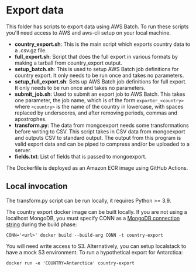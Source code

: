 # Export data

This folder has scripts to export data using AWS Batch. To run these scripts
you'll need access to AWS and aws-cli setup on your local machine.

* **country_export.sh**: This is the main script which exports country data to
  a .csv.gz file.
* **full_export.sh**: Script that does the full export in various formats
  by making a tarball from country_export output.
* **setup_batch.sh**: This is used to setup AWS Batch job definitions for country
  export. It only needs to be run once and takes no parameters.
* **setup_full_export.sh**: Sets up AWS Batch job definitions for full export.
  It only needs to be run once and takes no parameters.
* **submit_job.sh**: Used to submit an export job to AWS Batch. This takes one
  parameter, the job name, which is of the form `exporter_<country>` where
  `<country>` is the name of the country in lowercase, with spaces replaced by
  underscores, and after removing periods, commas and apostrophes.
* **transform.py**: The data from mongoexport needs some transformations before
  writing to CSV. This script takes in CSV data from mongoexport and outputs
  CSV to standard output. The output from this program is valid export data and
  can be piped to compress and/or be uploaded to a server.
* **fields.txt**: List of fields that is passed to mongoexport.

The Dockerfile is deployed as an Amazon ECR image using GitHub Actions.

## Local invocation

The transform.py script can be run locally, it requires Python >= 3.9.

The country export docker image can be built locally. If you are not using a localhost
MongoDB, you must specify CONN as a
[MongoDB connection string](https://docs.mongodb.com/manual/reference/connection-string/)
during the build phase:

    CONN='<url>' docker build --build-arg CONN -t country-export

You will need write access to S3. Alternatively, you can setup localstack to
have a mock S3 environment. To run a hypothetical export for Antarctica:

    docker run -e 'COUNTRY=Antarctica' country-export

